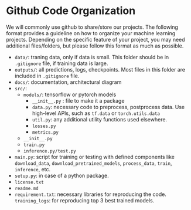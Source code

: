 # Github Code Organization

We will commonly use github to share/store our projects. The following format provides a guideline on how to organize your machine learning projects. Depending on the specific feature of your project, you may need additional files/folders, but please follow this format as much as possible.

- `data/`: traning data, only if data is small. This folder should be in `.gitignore` file, if training data is large.
- `outputs/`: all predictions, logs, checkpoints. Most files in this folder are included in `.gitignore` file.
- `docs/`: documentation, architectural diagram
- `src/`:
    - `models/`: tensorflow or pytorch models
        - `__init__.py` : file to make it a package
        - `data.py`: necessary code to preprocess, postprocess data. Use high-level APIs, such as `tf.data` or `torch.utils.data`
        - `util.py`: any additional utility functions used elsewhere.
        - `losses.py`
        - `metrics.py`
    - `__init__.py`
    - `train.py`
    - `inference.py/test.py`
- `main.py`: script for training or testing with defined components like `download_data`, `download_pretrained_models`, `process_data`, `train`, `inference`, etc.
- `setup.py`: in case of a python package.
- `license.txt`
- `readme.md`
- `requirement.txt`: necessary libraries for reproducing the code.
`training_logs`: for reproducing top 3 best trained models.
